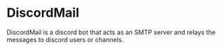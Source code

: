 # DiscordMail
DiscordMail is a discord bot that acts as an SMTP server and relays the messages to discord users or channels.

